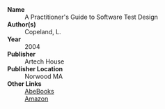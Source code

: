 
<dl>
	<dt><strong>Name</strong></dt>
	<dd>A Practitioner's Guide to Software Test Design</dd>
	<dt><strong>Author(s)</strong></dt>
	<dd>Copeland, L.</dd>
	<dt><strong>Year</strong></dt>
	<dd>2004</dd>
	<dt><strong>Publisher</strong></dt>
	<dd>Artech House</dd>
	<dt><strong>Publisher Location</strong></dt>
	<dd>Norwood MA</dd>
	<dt><strong>Other Links</strong></dt>
	<dd><a href="https://www.abebooks.com/servlet/BookDetailsPL?bi=31948924342&ref_=pd_hw_o_1">AbeBooks</a>
	</dd>
	<dd><a href="https://www.amazon.com/Practitioners-Guide-Software-Test-Design/dp/158053791X/ref=asc_df_158053791X">Amazon</a>
	</dd>
</dl>

